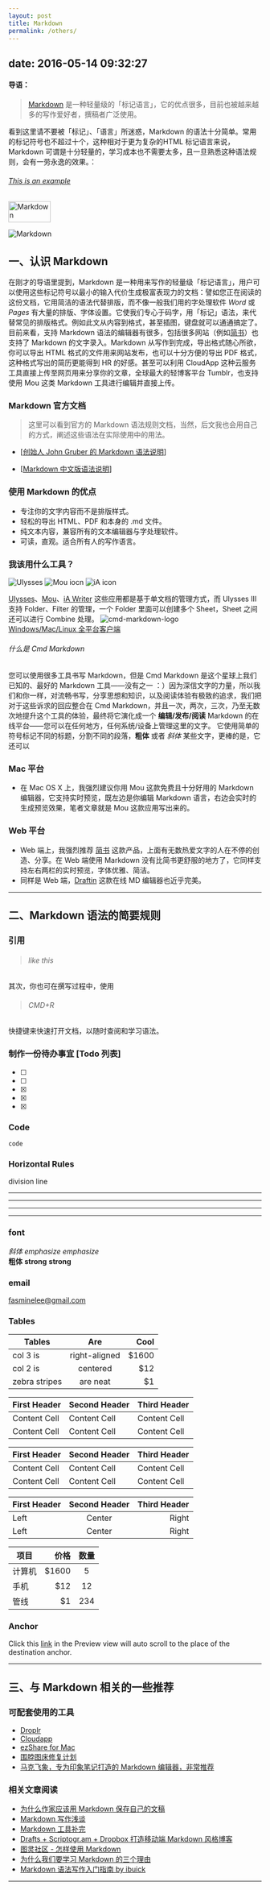 ```yaml
---
layout: post
title: Markdown
permalink: /others/
---
```


date: 2016-05-14 09:32:27
------
#### 导语：
> [Markdown](https://zh.wikipedia.org/wiki/Markdown) 是一种轻量级的「标记语言」，它的优点很多，目前也被越来越多的写作爱好者，撰稿者广泛使用。
<!--more-->
看到这里请不要被「标记」、「语言」所迷惑，Markdown 的语法十分简单。常用的标记符号也不超过十个，这种相对于更为复杂的HTML 标记语言来说，Markdown 可谓是十分轻量的，学习成本也不需要太多，且一旦熟悉这种语法规则，会有一劳永逸的效果。：

###### [This is an example](id:anchor1)


<img src="../images/Markdown.png" alt="Markdown" height="42" width="84">

![Markdown](../images/Markdown.png)




## 一、认识 Markdown

在刚才的导语里提到，Markdown 是一种用来写作的轻量级「标记语言」，用户可以使用这些标记符号以最小的输入代价生成极富表现力的文档：譬如您正在阅读的这份文档，它用简洁的语法代替排版，而不像一般我们用的字处理软件 *Word* 或 *Pages* 有大量的排版、字体设置。它使我们专心于码字，用「标记」语法，来代替常见的排版格式。例如此文从内容到格式，甚至插图，键盘就可以通通搞定了。目前来看，支持 Markdown 语法的编辑器有很多，包括很多网站（例如[简书](https://jianshu.io)）也支持了 Markdown 的文字录入。Markdown 从写作到完成，导出格式随心所欲，你可以导出 HTML 格式的文件用来网站发布，也可以十分方便的导出 PDF 格式，这种格式写出的简历更能得到 HR 的好感。甚至可以利用 CloudApp 这种云服务工具直接上传至网页用来分享你的文章，全球最大的轻博客平台 Tumblr，也支持使用 Mou 这类 Markdown 工具进行编辑并直接上传。


### Markdown 官方文档
>这里可以看到官方的 Markdown 语法规则文档，当然，后文我也会用自己的方式，阐述这些语法在实际使用中的用法。

* [[创始人 John Gruber 的 Markdown 语法说明](http://daringfireball.net/projects/markdown/syntax)]

* [[Markdown 中文版语法说明](http://wowubuntu.com/markdown/#list)]


### 使用 Markdown 的优点
* 专注你的文字内容而不是排版样式。
* 轻松的导出 HTML、PDF 和本身的 .md 文件。
* 纯文本内容，兼容所有的文本编辑器与字处理软件。
* 可读，直观。适合所有人的写作语言。



### 我该用什么工具？
![UIysses](http://a2.mzstatic.com/us/r30/Purple1/v4/6f/8c/59/6f8c59b1-7de6-8b5d-428b-887552e61f0e/icon128.png)
![Mou iocn](http://mouapp.com/Mou_128.png)
![iA icon](http://a4.mzstatic.com/us/r30/Purple1/v4/d2/55/8f/d2558f09-97db-ae54-2190-0c6c26282a87/icon128.png)


[UIysses](http://www.ulyssesapp.com/)、[Mou](http://25.io/mou/)、[iA Writer](https://ia.net/writer) 这些应用都是基于单文档的管理方式，而 Ulysses Ⅲ 支持 Folder、Filter 的管理，一个 Folder 里面可以创建多个 Sheet，Sheet 之间还可以进行 Combine 处理。
![cmd-markdown-logo](https://www.zybuluo.com/static/img/logo.png)    
[Windows/Mac/Linux 全平台客户端](https://www.zybuluo.com/cmd/)
###### 什么是 Cmd Markdown

您可以使用很多工具书写 Markdown，但是 Cmd Markdown 是这个星球上我们已知的、最好的 Markdown 工具——没有之一 ：）因为深信文字的力量，所以我们和你一样，对流畅书写，分享思想和知识，以及阅读体验有极致的追求，我们把对于这些诉求的回应整合在 Cmd Markdown，并且一次，两次，三次，乃至无数次地提升这个工具的体验，最终将它演化成一个 **编辑/发布/阅读** Markdown 的在线平台——您可以在任何地方，任何系统/设备上管理这里的文字。
它使用简单的符号标记不同的标题，分割不同的段落，**粗体** 或者 *斜体* 某些文字，更棒的是，它还可以
### Mac 平台
* 在 Mac OS X 上，我强烈建议你用 Mou 这款免费且十分好用的 Markdown 编辑器，它支持实时预览，既左边是你编辑 Markdown 语言，右边会实时的生成预览效果，笔者文章就是 Mou 这款应用写出来的。

### Web 平台
* Web 端上，我强烈推荐 [简书](http://jianshu.io/) 这款产品，上面有无数热爱文字的人在不停的创造、分享。在 Web 端使用 Markdown 没有比简书更舒服的地方了，它同样支持左右两栏的实时预览，字体优雅、简洁。
* 同样是 Web 端，[Draftin](https://draftin.com/) 这款在线 MD 编辑器也近乎完美。

------
## 二、Markdown 语法的简要规则
### 引用
> ###### like this

其次，你也可在撰写过程中，使用
> ###### CMD+R


快捷键来快速打开文档，以随时查阅和学习语法。

### 制作一份待办事宜 [Todo 列表]
- [ ] <!--option+V 即可打出 √-->
- [ ]
- [x]
- [x]
- [x]

### Code
`code`
### Horizontal Rules
division line
***
---

* * *

- - - -

### font
*斜体* *emphasize* _emphasize_   
**粗体** **strong** __strong__

### email
<fasminelee@gmail.com>

### Tables
| Tables        | Are           | Cool  |
| ------------- |:-------------:| -----:|
| col 3 is      | right-aligned | $1600 |
| col 2 is      | centered      |   $12 |
| zebra stripes | are neat      |    $1 |

First Header | Second Header | Third Header
------------ | ------------- | ------------
Content Cell | Content Cell  | Content Cell
Content Cell | Content Cell  | Content Cell

| First Header | Second Header | Third Header |
| ------------ | ------------- | ------------ |
| Content Cell | Content Cell  | Content Cell |
| Content Cell | Content Cell  | Content Cell |

First Header | Second Header | Third Header
:----------- | :-----------: | -----------:
Left         | Center        | Right
Left         | Center        | Right

| 项目        | 价格    |  数量   |
| --------   | -----: | :----:  |
| 计算机      | \$1600 |   5     |
| 手机        |   \$12 |   12    |
| 管线        |    \$1 |  234     |

### Anchor

Click this [link](#anchor1) in the Preview view will auto scroll to the place of the destination anchor.

------
## 三、与 Markdown 相关的一些推荐
### 可配套使用的工具

* [Droplr](http://droplr.com/)
* [Cloudapp](http://www.getcloudapp.com/)
* [ezShare for Mac](https://itunes.apple.com/cn/app/yi-xiang/id672522335?mt=12&uo=4&uo=4&at=10lJSw)
* [围脖图床修复计划](http://weibotuchuang.sinaapp.com/)
* [马克飞象，专为印象笔记打造的 Markdown 编辑器，非常推荐](http://maxiang.info/)



### 相关文章阅读
* [为什么作家应该用 Markdown 保存自己的文稿](http://apple4us.com/2012/02/why-writers-should-use-markdown.html)
* [Markdown 写作浅谈](http://www.yangzhiping.com/tech/r-markdown-knitr.html)
* [Markdown 工具补完](http://www.appinn.com/markdown-tools/)
* [Drafts + Scriptogr.am + Dropbox 打造移动端 Markdown 风格博客](http://jianshu.io/p/63HYZ6)
* [图灵社区 - 怎样使用 Markdown](http://www.ituring.com.cn/article/23)
* [为什么我们要学习 Markdown 的三个理由](http://news.cnblogs.com/n/139649/)
* [Markdown 语法写作入门指南 by ibuick](http://ibuick.me/?p=4093)

------
